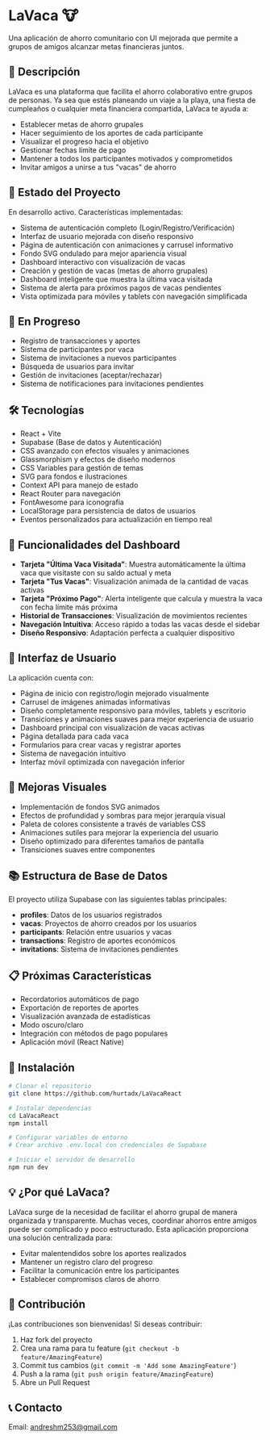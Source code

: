 # LaVaca 🐮
Una aplicación de ahorro comunitario con UI mejorada que permite a grupos de amigos alcanzar metas financieras juntos.

## 🎯 Descripción
LaVaca es una plataforma que facilita el ahorro colaborativo entre grupos de personas. Ya sea que estés planeando un viaje a la playa, una fiesta de cumpleaños o cualquier meta financiera compartida, LaVaca te ayuda a:
- Establecer metas de ahorro grupales
- Hacer seguimiento de los aportes de cada participante
- Visualizar el progreso hacia el objetivo
- Gestionar fechas límite de pago
- Mantener a todos los participantes motivados y comprometidos
- Invitar amigos a unirse a tus "vacas" de ahorro

## 🚀 Estado del Proyecto
En desarrollo activo. Características implementadas:
- Sistema de autenticación completo (Login/Registro/Verificación)
- Interfaz de usuario mejorada con diseño responsivo
- Página de autenticación con animaciones y carrusel informativo
- Fondo SVG ondulado para mejor apariencia visual
- Dashboard interactivo con visualización de vacas
- Creación y gestión de vacas (metas de ahorro grupales)
- Dashboard inteligente que muestra la última vaca visitada
- Sistema de alerta para próximos pagos de vacas pendientes
- Vista optimizada para móviles y tablets con navegación simplificada

## 🔄 En Progreso
- Registro de transacciones y aportes
- Sistema de participantes por vaca
- Sistema de invitaciones a nuevos participantes
- Búsqueda de usuarios para invitar
- Gestión de invitaciones (aceptar/rechazar)
- Sistema de notificaciones para invitaciones pendientes

## 🛠 Tecnologías
- React + Vite
- Supabase (Base de datos y Autenticación)
- CSS avanzado con efectos visuales y animaciones
- Glassmorphism y efectos de diseño modernos
- CSS Variables para gestión de temas
- SVG para fondos e ilustraciones
- Context API para manejo de estado
- React Router para navegación
- FontAwesome para iconografía
- LocalStorage para persistencia de datos de usuarios
- Eventos personalizados para actualización en tiempo real

## 🎨 Funcionalidades del Dashboard
- **Tarjeta "Última Vaca Visitada"**: Muestra automáticamente la última vaca que visitaste con su saldo actual y meta
- **Tarjeta "Tus Vacas"**: Visualización animada de la cantidad de vacas activas
- **Tarjeta "Próximo Pago"**: Alerta inteligente que calcula y muestra la vaca con fecha límite más próxima
- **Historial de Transacciones**: Visualización de movimientos recientes
- **Navegación Intuitiva**: Acceso rápido a todas las vacas desde el sidebar
- **Diseño Responsivo**: Adaptación perfecta a cualquier dispositivo

## 📱 Interfaz de Usuario
La aplicación cuenta con:
- Página de inicio con registro/login mejorado visualmente
- Carrusel de imágenes animadas informativas
- Diseño completamente responsivo para móviles, tablets y escritorio
- Transiciones y animaciones suaves para mejor experiencia de usuario
- Dashboard principal con visualización de vacas activas
- Página detallada para cada vaca
- Formularios para crear vacas y registrar aportes
- Sistema de navegación intuitivo
- Interfaz móvil optimizada con navegación inferior

## 🎨 Mejoras Visuales
- Implementación de fondos SVG animados
- Efectos de profundidad y sombras para mejor jerarquía visual
- Paleta de colores consistente a través de variables CSS
- Animaciones sutiles para mejorar la experiencia del usuario
- Diseño optimizado para diferentes tamaños de pantalla
- Transiciones suaves entre componentes

## 📚 Estructura de Base de Datos
El proyecto utiliza Supabase con las siguientes tablas principales:
- **profiles**: Datos de los usuarios registrados
- **vacas**: Proyectos de ahorro creados por los usuarios
- **participants**: Relación entre usuarios y vacas
- **transactions**: Registro de aportes económicos
- **invitations**: Sistema de invitaciones pendientes

## 📋 Próximas Características
- Recordatorios automáticos de pago
- Exportación de reportes de aportes
- Visualización avanzada de estadísticas
- Modo oscuro/claro
- Integración con métodos de pago populares
- Aplicación móvil (React Native)

## 🔧 Instalación
```bash
# Clonar el repositorio
git clone https://github.com/hurtadx/LaVacaReact

# Instalar dependencias
cd LaVacaReact
npm install

# Configurar variables de entorno
# Crear archivo .env.local con credenciales de Supabase

# Iniciar el servidor de desarrollo
npm run dev
```

## 💡 ¿Por qué LaVaca?
LaVaca surge de la necesidad de facilitar el ahorro grupal de manera organizada y transparente. Muchas veces, coordinar ahorros entre amigos puede ser complicado y poco estructurado. Esta aplicación proporciona una solución centralizada para:
- Evitar malentendidos sobre los aportes realizados
- Mantener un registro claro del progreso
- Facilitar la comunicación entre los participantes
- Establecer compromisos claros de ahorro

## 👥 Contribución
¡Las contribuciones son bienvenidas! Si deseas contribuir:
1. Haz fork del proyecto
2. Crea una rama para tu feature (`git checkout -b feature/AmazingFeature`)
3. Commit tus cambios (`git commit -m 'Add some AmazingFeature'`)
4. Push a la rama (`git push origin feature/AmazingFeature`)
5. Abre un Pull Request

## 📞 Contacto
Email: andreshm253@gmail.com